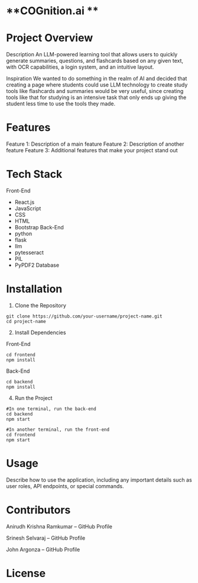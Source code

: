 # **COGnition.ai **

# Project Overview
Description
An LLM-powered learning tool that allows users to quickly generate summaries, questions, and flashcards based on any given text, with OCR capabilities, a login system, and an intuitive layout.

Inspiration
We wanted to do something in the realm of AI and decided that creating a page where students could use LLM technology to create study tools like flashcards and summaries would be very useful, since creating tools like that for studying is an intensive task that only ends up giving the student less time to use the tools they made.

# Features
Feature 1: Description of a main feature
Feature 2: Description of another feature
Feature 3: Additional features that make your project stand out

# Tech Stack
Front-End
- React.js
- JavaScript
- CSS
- HTML
- Bootstrap
Back-End
- python
- flask
- llm
- pytesseract
- PIL
- PyPDF2
Database

# Installation

1. Clone the Repository
```
git clone https://github.com/your-username/project-name.git
cd project-name
```
2. Install Dependencies

Front-End

```
cd frontend
npm install
```

Back-End

```
cd backend
npm install
```

4. Run the Project
```
#In one terminal, run the back-end
cd backend
npm start

#In another terminal, run the front-end
cd frontend
npm start
```

# Usage
Describe how to use the application, including any important details such as user roles, API endpoints, or special commands.

# Contributors

Anirudh Krishna Ramkumar – GitHub Profile

Srinesh Selvaraj – GitHub Profile

John Argonza – GitHub Profile

# License


